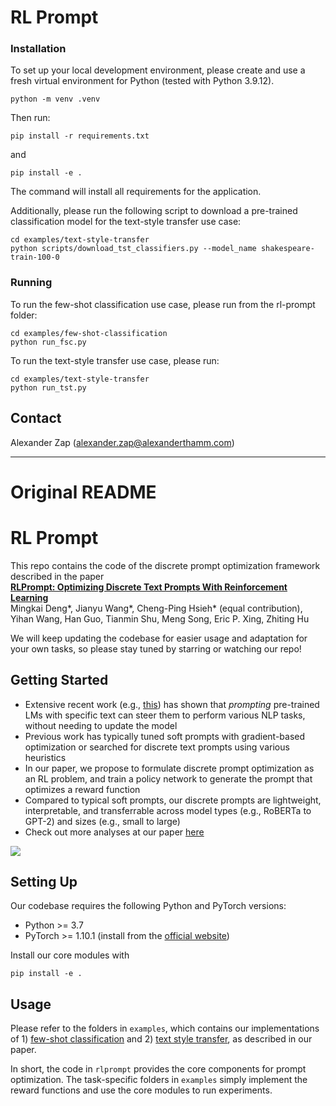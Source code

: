 # RL Prompt

### Installation

To set up your local development environment, please create and use a fresh virtual environment for Python (tested with Python 3.9.12).

    python -m venv .venv

Then run:

    pip install -r requirements.txt

and 

    pip install -e .

The command will install all requirements for the application.

Additionally, please run the following script to download a pre-trained classification model for the text-style transfer use case:

    cd examples/text-style-transfer
    python scripts/download_tst_classifiers.py --model_name shakespeare-train-100-0

### Running

To run the few-shot classification use case, please run from the rl-prompt folder:

    cd examples/few-shot-classification
    python run_fsc.py

To run the text-style transfer use case, please run:

    cd examples/text-style-transfer
    python run_tst.py

## Contact

Alexander Zap (alexander.zap@alexanderthamm.com)

____

# Original README

# RL Prompt

This repo contains the code of the discrete prompt optimization framework described in the paper \
**[RLPrompt: Optimizing Discrete Text Prompts With Reinforcement Learning](https://arxiv.org/abs/2205.12548)** \
Mingkai Deng*,   Jianyu Wang*,   Cheng-Ping Hsieh* (equal contribution),   Yihan Wang,   Han Guo,   Tianmin Shu,   Meng Song,   Eric P. Xing,   Zhiting Hu 

We will keep updating the codebase for easier usage and adaptation for your own tasks, so please stay tuned by starring or watching our repo! 

## Getting Started

* Extensive recent work (e.g., [this](https://arxiv.org/abs/2107.13586)) has shown that *prompting* pre-trained LMs with specific text can steer them to perform various NLP tasks, without needing to update the model
* Previous work has typically tuned soft prompts with gradient-based optimization or searched for discrete text prompts using various heuristics
* In our paper, we propose to formulate discrete prompt optimization as an RL problem, and train a policy network to generate the prompt that optimizes a reward function
* Compared to typical soft prompts, our discrete prompts are lightweight, interpretable, and transferrable across model types (e.g., RoBERTa to GPT-2) and sizes (e.g., small to large)
* Check out more analyses at our paper [here](https://arxiv.org/abs/2205.12548)

![](figure.png)

## Setting Up

Our codebase requires the following Python and PyTorch versions: 
* Python >= 3.7
* PyTorch >= 1.10.1 (install from the [official website](https://pytorch.org/get-started/locally/))

Install our core modules with
```
pip install -e .
```

## Usage

Please refer to the folders in `examples`, which contains our implementations of 1) [few-shot classification](https://github.com/mingkaid/rl-prompt/tree/main/examples/few-shot-classification) and 2) [text style transfer](https://github.com/mingkaid/rl-prompt/tree/main/examples/text-style-transfer), as described in our paper.  

In short, the code in `rlprompt` provides the core components for prompt optimization. The task-specific folders in `examples` simply implement the reward functions and use the core modules to run experiments.  
